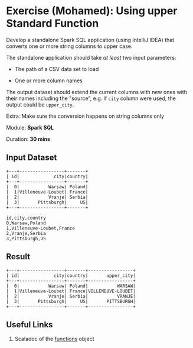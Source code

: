 # Exercise (Mohamed): Using upper Standard Function

Develop a standalone Spark SQL application (using IntelliJ IDEA) that converts one or more string columns to upper case.

The standalone application should take _at least_ two input parameters:

* The path of a CSV data set to load

* One or more column names

The output dataset should extend the current columns with new ones with their names including the "source", e.g. if `city` column were used, the output could be `upper_city`.

Extra: Make sure the conversion happens on string columns only

Module: **Spark SQL**

Duration: **30 mins**

## Input Dataset

```text
+---+-----------------+-------+
| id|             city|country|
+---+-----------------+-------+
|  0|           Warsaw| Poland|
|  1|Villeneuve-Loubet| France|
|  2|           Vranje| Serbia|
|  3|       Pittsburgh|     US|
+---+-----------------+-------+
```

```text
id,city,country
0,Warsaw,Poland
1,Villeneuve-Loubet,France
2,Vranje,Serbia
3,Pittsburgh,US
```

## Result

```text
+---+-----------------+-------+-----------------+
| id|             city|country|       upper_city|
+---+-----------------+-------+-----------------+
|  0|           Warsaw| Poland|           WARSAW|
|  1|Villeneuve-Loubet| France|VILLENEUVE-LOUBET|
|  2|           Vranje| Serbia|           VRANJE|
|  3|       Pittsburgh|     US|       PITTSBURGH|
+---+-----------------+-------+-----------------+
```

## Useful Links

1. Scaladoc of the [functions](http://spark.apache.org/docs/latest/api/scala/index.html#org.apache.spark.sql.functions$) object

<!--
## Solution

```text
val cities = spark.read.option("header", true).csv("cities.csv")
val solution = cities.withColumn("upper_city", upper('city))
```

-->
